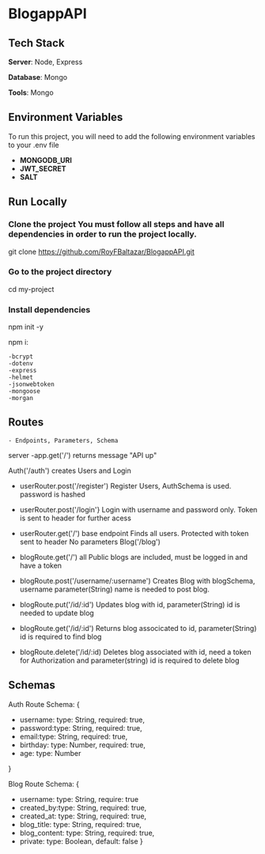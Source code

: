 # BlogappAPI



## Tech Stack
**Server**: Node, Express

**Database**: Mongo

**Tools**: Mongo

## Environment Variables
To run this project, you will need to add the following environment variables to your .env file

 - **MONGODB_URI** 
 - **JWT_SECRET**
 - **SALT**

## Run Locally

### Clone the project You must follow all steps and have all dependencies in order to run the project locally.

  git clone https://github.com/RoyFBaltazar/BlogappAPI.git

### Go to the project directory

  cd my-project

### Install dependencies

  npm init -y

  npm i:

    -bcrypt
    -dotenv
    -express
    -helmet
    -jsonwebtoken
    -mongoose
    -morgan
  
  ## Routes

    - Endpoints, Parameters, Schema
server
-app.get('/') returns message "API up"

Auth('/auth') creates Users and Login 

- userRouter.post('/register')
Register Users, AuthSchema is used. password is hashed
- userRouter.post('/login'}
Login with username and password only. Token is sent to header for further acess  
- userRouter.get('/')
 base endpoint Finds all users. Protected with token sent to header 
No parameters
Blog('/blog')

- blogRoute.get('/')
all Public blogs are included, must be logged in and have a token 
- blogRoute.post('/username/:username')
Creates Blog with blogSchema, username parameter(String) name is needed to post blog.
- blogRoute.put('/id/:id')
Updates blog with id, parameter(String) id is needed to update blog
- blogRoute.get('/id/:id')
Returns blog associcated to id, parameter(String) id is required to find blog
- blogRoute.delete('/id/:id)
Deletes blog associated with id, need a token for Authorization and parameter(string) id is required to delete blog 

## Schemas

Auth Route Schema:
{

 - username: type: String, required: true,
 - password:type: String, required: true,
 - email:type: String, required: true,
 - birthday: type: Number, required: true,
 - age: type: Number

}

Blog Route Schema: 
{

 - username: type: String, require: true
 - created_by:type: String, required: true,
 - created_at: type: String, required: true,
 - blog_title: type: String, required: true,
 - blog_content: type: String, required: true,
 - private: type: Boolean, default: false
}
